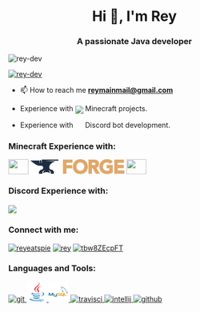 <h1 align="center">Hi 👋, I'm Rey</h1>
<h3 align="center">A passionate Java developer</h3>

<p align="left"> <img src="https://komarev.com/ghpvc/?username=rey-dev&label=Profile%20Views&color=ff2e2e&style=flat" alt="rey-dev" /> </p>

<p align="left"> <a href="https://github.com/ryo-ma/github-profile-trophy"><img src="https://github-profile-trophy.vercel.app/?username=rey-dev" alt="rey-dev" /></a> </p>

- 📫 How to reach me **reymainmail@gmail.com**

- Experience with <img align="center" src="https://account.mojang.com/images/minecraft_icon_s.png"> Minecraft projects.
- Experience
  with <img align="center" src="https://discord.com/assets/3437c10597c1526c3dbd98c737c2bcae.svg" height=16 width=16>
  Discord bot development.

<h3 align="left">Minecraft Experience with:</h3>
<p align="left">
<a href="https://www.spigotmc.org/members/reybot.938243/" target="blank"><img align="center" src="https://static.spigotmc.org/img/spigot.png" height="30" width="40"/></a>
<img align="center" src="https://raw.githubusercontent.com/MinecraftForge/MinecraftForge/435e65eb181e955794bcef7418c9f0f9f60b29cd/docs/assets/Forge_logo.svg" height="30"/>
<img align="center" src="https://www.spongepowered.org/assets/img/icons/spongie-mark.svg" height="30" width="40" />
</p>

<h3 align="left">Discord Experience with:</h3>
<p align="left">
<a href="https://github.com/DV8FromTheWorld/JDA" target="blank"><img align="center" src="https://raw.githubusercontent.com/DV8FromTheWorld/JDA/assets/assets/readme/logo.png" height="30" /></a>
</p>

<h3 align="left">Connect with me:</h3>
<p align="left">
<a href="https://twitter.com/reyeatspie" target="blank"><img align="center" src="https://raw.githubusercontent.com/johan/svg-cleanups/5bac1ce84167c62770c481146e3511d22a2931c5/logos/twitter.svg" alt="reyeatspie" height="30" width="40" /></a>
<a href="https://www.youtube.com/channel/UCtLsjq1cPuFEwfbCjEKkRKA" target="blank"><img align="center" src="https://upload.wikimedia.org/wikipedia/commons/thumb/0/09/YouTube_full-color_icon_%282017%29.svg/800px-YouTube_full-color_icon_%282017%29.svg.png" alt="rey" height="30" width="40" /></a>
<a href="https://discord.gg/tbw8ZEcpFT" target="blank"><img align="center" src="https://discord.com/assets/3437c10597c1526c3dbd98c737c2bcae.svg" alt="tbw8ZEcpFT" height="30" width="44" /></a>
</p>

<h3 align="left">Languages and Tools:</h3>
<p align="left">
<a href="https://git-scm.com/" target="_blank"> <img src="https://www.vectorlogo.zone/logos/git-scm/git-scm-icon.svg" alt="git" width="40" height="40"/> </a>
<a href="https://www.java.com" target="_blank"> <img src="https://raw.githubusercontent.com/devicons/devicon/master/icons/java/java-original.svg" alt="java" width="40" height="40"/> </a>
<a href="https://www.mysql.com/" target="_blank"> <img src="https://raw.githubusercontent.com/devicons/devicon/master/icons/mysql/mysql-original-wordmark.svg" alt="mysql" width="40" height="40"/> </a>
<a href="https://travis-ci.org" target="_blank"> <img src="https://www.vectorlogo.zone/logos/travis-ci/travis-ci-icon.svg" alt="travisci" width="40" height="40"/> </a>
<a href="https://www.jetbrains.com/idea/" target="_blank"> <img src="https://blog.jetbrains.com/wp-content/uploads/2019/01/idea_icon.svg" alt="intellij" width="40" height="40"/> </a>
<a href="https://github.com/" target="_blank"> <img src="https://github.githubassets.com/images/modules/site/icons/footer/github-mark.svg" alt="github" width="40" height="40"/> </a>
</p>
